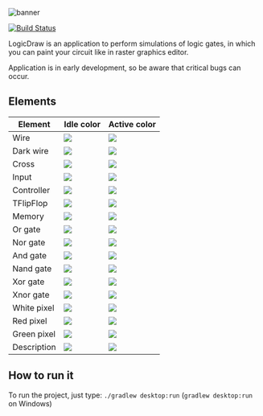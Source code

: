 ![banner](https://static.wieku.me/logicdraw/banner.png)

[![Build Status](http://wieku.me:8090/buildStatus/icon?job=LogicDraw)](http://wieku.me:8090/job/LogicDraw/)

LogicDraw is an application to perform simulations of logic gates, in which you can paint your circuit like in raster graphics editor.

Application is in early development, so be aware that critical bugs can occur.

## Elements
|Element|Idle color|Active color|
|-------|----------|------------|
|Wire|![](https://placehold.it/15/7F0000/000000?text=+)|![](https://placehold.it/15/D50000/000000?text=+)|
|Dark wire|![](https://placehold.it/15/130000/000000?text=+)|![](https://placehold.it/15/200000/000000?text=+)|
|Cross|![](https://placehold.it/15/757575/000000?text=+)|![](https://placehold.it/15/9E9E9E/000000?text=+)|
|Input|![](https://placehold.it/15/01579B/000000?text=+)|![](https://placehold.it/15/0277BD/000000?text=+)|
|Controller|![](https://placehold.it/15/1B5E20/000000?text=+)|![](https://placehold.it/15/2E7D32/000000?text=+)|
|TFlipFlop|![](https://placehold.it/15/311B92/000000?text=+)|![](https://placehold.it/15/4527A0/000000?text=+)|
|Memory|![](https://placehold.it/15/37474F/000000?text=+)|![](https://placehold.it/15/455A64/000000?text=+)|
|Or gate|![](https://placehold.it/15/F57F17/000000?text=+)|![](https://placehold.it/15/4E342E/000000?text=+)|
|Nor gate|![](https://placehold.it/15/FFD600/000000?text=+)|![](https://placehold.it/15/FFEA00/000000?text=+)|
|And gate|![](https://placehold.it/15/00BFA5/000000?text=+)|![](https://placehold.it/15/1DE9B6/000000?text=+)|
|Nand gate|![](https://placehold.it/15/004D40/000000?text=+)|![](https://placehold.it/15/00695C/000000?text=+)|
|Xor gate|![](https://placehold.it/15/C51162/000000?text=+)|![](https://placehold.it/15/F50057/000000?text=+)|
|Xnor gate|![](https://placehold.it/15/880E4F/000000?text=+)|![](https://placehold.it/15/AD1457/000000?text=+)|
|White pixel|![](https://placehold.it/15/111111/000000?text=+)|![](https://placehold.it/15/FAFAFA/000000?text=+)|
|Red pixel|![](https://placehold.it/15/1B1010/000000?text=+)|![](https://placehold.it/15/FE2626/000000?text=+)|
|Green pixel|![](https://placehold.it/15/121512/000000?text=+)|![](https://placehold.it/15/19FE19/000000?text=+)|
|Description|![](https://placehold.it/15/8D6E63/000000?text=+)|![](https://placehold.it/15/8D6E63/000000?text=+)|

## How to run it
To run the project, just type: `./gradlew desktop:run` (`gradlew desktop:run` on Windows)